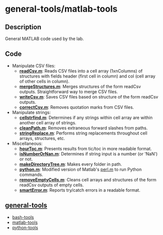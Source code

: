 general-tools/matlab-tools
=============

## Description
General MATLAB code used by the lab.  

## Code
- Manipulate CSV files:
  - [**readCsv.m**](./readCsv.m): Reads CSV files into a cell array (1xnColumns) of structures with fields header (first cell in column) and col (cell array of other cells in column).
  - [**mergeStructures.m**](./mergeStructures.m): Merges structures of the form readCsv outputs. Straightforward way to merge CSV files.
  - [**writeCsv.m**](./writeCsv.m): Saves CSV files based on structure of the form readCsv outputs.
  - [**correctCsv.m**](./correctCsv.m): Removes quotation marks from CSV files.
- Manipulate strings:
  - [**cellstrfind.m**](./cellstrfind.m): Determines if any strings within cell array are within another cell array of strings.
  - [**cleanPath.m**](./cleanPath.m): Removes extraneous forward slashes from paths.
  - [**stringReplace.m**](./stringReplace.m): Performs string replacements throughout cell arrays, structures, etc.
- Miscellaneous:
  - [**hourToc.m**](./hourToc.m): Presents results from tic/toc in more readable format.
  - [**isNumberOrNan.m**](isNumberOrNan.m): Determines if string input is a number (or 'NaN') or not.
  - [**makeDirectoryTree.m**](./makeDirectoryTree.m): Makes every folder in path.
  - [**python.m**](./python.m): Modified version of Matlab's [perl.m](http://www.mathworks.com/help/matlab/ref/perl.html) to run Python commands.
  - [**removeEmptyCells.m**](./removeEmptyCells.m): Cleans cell arrays and structures of the form readCsv outputs of empty cells.
  - [**smartError.m**](./smartError.m): Reports try/catch errors in a readable format.

<!-- Start infrastructure -->
## [general-tools](https://github.com/TCANLab/general-tools)
- [bash-tools](https://github.com/TCANLab/general-tools/tree/master/bash-tools)
- [matlab-tools](https://github.com/TCANLab/general-tools/tree/master/matlab-tools)
- [python-tools](https://github.com/TCANLab/general-tools/tree/master/python-tools)  
  
<!-- End infrastructure -->
